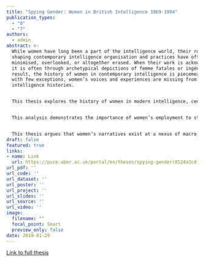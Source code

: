 ```yaml
---
title: "Spying Gender: Women in British Intelligence 1969-1994"
publication_types:
  - "0"
  - "7"
authors:
  - admin
abstract: >-
  While women have long been a part of the intelligence world, their roles in
  shaping contemporary intelligence organisation and practices have often been
  minimised, overlooked, or altogether erased. When their work is acknowledged,
  it is often through archetypical depictions of femme fatales or ingénues. As a
  result, the history of women in contemporary intelligence is piecemeal, and
  with few exceptions, women’s voices and experiences are missing from
  intelligence histories. 


  This thesis explores the history of women in modern intelligence, centred on the British Security Service, MI5, from 1969 to 1994, a time period which contained many of the most significant changes for women in the organisation. This thesis addresses how structural and societal factors, in combination with organisational policies, practices, and cultures shaped women’s experiences in modern intelligence employment. Sources include autobiographical writing and public speaking events such as lectures, panel discussions, television and radio broadcasts. 


  This analysis demonstrates the importance of women’s employment to studies of intelligence history and organisation and explores the interconnectedness of larger structural factors within women’s everyday lives and employment. Incorporating an interdisciplinary approach to women’s and gender history, this thesis draws from intersectional feminist theory, research on women’s employment and labour market participation, organisational and business management studies, and critical intelligence studies. 


  This thesis argues that women’s narratives exist at a nexus of macro, meso and micro level forces and that these experiences are uniquely positioned to highlight how contemporary intelligence organisations have been shaped by women employees. In an ongoing fight for equality of opportunity, women have challenged and changed policies and practices which hindered their progression, including the gender coding of certain job roles. Foregrounding women’s experiences in intelligence work allows us to discern these changes in ways that are not as visible if we only consider the experiences of men.
draft: false
featured: true
links:
- name: Link
  url: https://pure.aber.ac.uk/portal/en/theses/spying-gender(8124a3cd-4f7c-42f7-91d0-fe222500f55e).html
url_pdf: ''
url_code: ''
url_dataset: ''
url_poster: ''
url_project: ''
url_slides: ''
url_source: ''
url_video: ''
image:
  filename: ""
  focal_point: Smart
  preview_only: false
date: 2019-01-29
---
```

[L﻿ink to full thesis](https://pure.aber.ac.uk/portal/en/theses/spying-gender(8124a3cd-4f7c-42f7-91d0-fe222500f55e).html)

